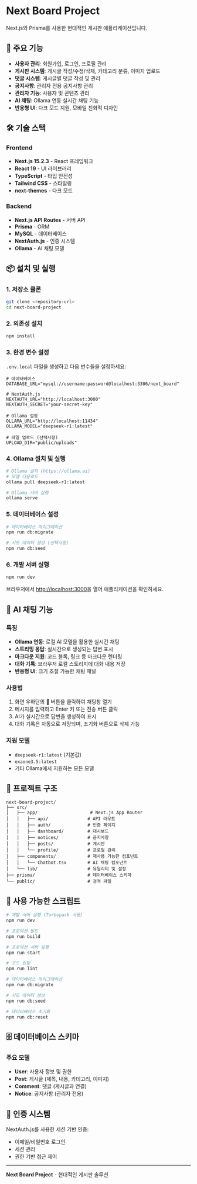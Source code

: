 # Next Board Project

Next.js와 Prisma를 사용한 현대적인 게시판 애플리케이션입니다.

## 🚀 주요 기능

- **사용자 관리**: 회원가입, 로그인, 프로필 관리
- **게시판 시스템**: 게시글 작성/수정/삭제, 카테고리 분류, 이미지 업로드
- **댓글 시스템**: 게시글별 댓글 작성 및 관리
- **공지사항**: 관리자 전용 공지사항 관리
- **관리자 기능**: 사용자 및 콘텐츠 관리
- **AI 채팅**: Ollama 연동 실시간 채팅 기능
- **반응형 UI**: 다크 모드 지원, 모바일 친화적 디자인

## 🛠️ 기술 스택

### Frontend
- **Next.js 15.2.3** - React 프레임워크
- **React 19** - UI 라이브러리
- **TypeScript** - 타입 안전성
- **Tailwind CSS** - 스타일링
- **next-themes** - 다크 모드

### Backend
- **Next.js API Routes** - 서버 API
- **Prisma** - ORM
- **MySQL** - 데이터베이스
- **NextAuth.js** - 인증 시스템
- **Ollama** - AI 채팅 모델

## 📦 설치 및 실행

### 1. 저장소 클론
```bash
git clone <repository-url>
cd next-board-project
```

### 2. 의존성 설치
```bash
npm install
```

### 3. 환경 변수 설정
`.env.local` 파일을 생성하고 다음 변수들을 설정하세요:

```env
# 데이터베이스
DATABASE_URL="mysql://username:password@localhost:3306/next_board"

# NextAuth.js
NEXTAUTH_URL="http://localhost:3000"
NEXTAUTH_SECRET="your-secret-key"

# Ollama 설정
OLLAMA_URL="http://localhost:11434"
OLLAMA_MODEL="deepseek-r1:latest"

# 파일 업로드 (선택사항)
UPLOAD_DIR="public/uploads"
```

### 4. Ollama 설치 및 실행
```bash
# Ollama 설치 (https://ollama.ai)
# 모델 다운로드
ollama pull deepseek-r1:latest

# Ollama 서버 실행
ollama serve
```

### 5. 데이터베이스 설정
```bash
# 데이터베이스 마이그레이션
npm run db:migrate

# 시드 데이터 생성 (선택사항)
npm run db:seed
```

### 6. 개발 서버 실행
```bash
npm run dev
```

브라우저에서 [http://localhost:3000](http://localhost:3000)을 열어 애플리케이션을 확인하세요.

## 🤖 AI 채팅 기능

### 특징
- **Ollama 연동**: 로컬 AI 모델을 활용한 실시간 채팅
- **스트리밍 응답**: 실시간으로 생성되는 답변 표시
- **마크다운 지원**: 코드 블록, 링크 등 마크다운 렌더링
- **대화 기록**: 브라우저 로컬 스토리지에 대화 내용 저장
- **반응형 UI**: 크기 조절 가능한 채팅 패널

### 사용법
1. 화면 우하단의 💬 버튼을 클릭하여 채팅창 열기
2. 메시지를 입력하고 Enter 키 또는 전송 버튼 클릭
3. AI가 실시간으로 답변을 생성하여 표시
4. 대화 기록은 자동으로 저장되며, 초기화 버튼으로 삭제 가능

### 지원 모델
- `deepseek-r1:latest` (기본값)
- `exaone3.5:latest`
- 기타 Ollama에서 지원하는 모든 모델

## 📁 프로젝트 구조

```
next-board-project/
├── src/
│   ├── app/                    # Next.js App Router
│   │   ├── api/               # API 라우트
│   │   ├── auth/              # 인증 페이지
│   │   ├── dashboard/         # 대시보드
│   │   ├── notices/           # 공지사항
│   │   ├── posts/             # 게시판
│   │   └── profile/           # 프로필 관리
│   ├── components/            # 재사용 가능한 컴포넌트
│   │   └── Chatbot.tsx        # AI 채팅 컴포넌트
│   └── lib/                   # 유틸리티 및 설정
├── prisma/                    # 데이터베이스 스키마
└── public/                    # 정적 파일
```

## 🔧 사용 가능한 스크립트

```bash
# 개발 서버 실행 (Turbopack 사용)
npm run dev

# 프로덕션 빌드
npm run build

# 프로덕션 서버 실행
npm run start

# 코드 린팅
npm run lint

# 데이터베이스 마이그레이션
npm run db:migrate

# 시드 데이터 생성
npm run db:seed

# 데이터베이스 초기화
npm run db:reset
```

## 🗄️ 데이터베이스 스키마

### 주요 모델
- **User**: 사용자 정보 및 권한
- **Post**: 게시글 (제목, 내용, 카테고리, 이미지)
- **Comment**: 댓글 (게시글과 연결)
- **Notice**: 공지사항 (관리자 전용)

## 🔐 인증 시스템

NextAuth.js를 사용한 세션 기반 인증:
- 이메일/비밀번호 로그인
- 세션 관리
- 권한 기반 접근 제어


---

**Next Board Project** - 현대적인 게시판 솔루션
